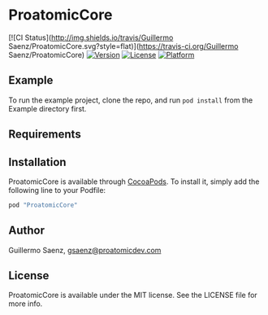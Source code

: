 # ProatomicCore

[![CI Status](http://img.shields.io/travis/Guillermo Saenz/ProatomicCore.svg?style=flat)](https://travis-ci.org/Guillermo Saenz/ProatomicCore)
[![Version](https://img.shields.io/cocoapods/v/ProatomicCore.svg?style=flat)](http://cocoapods.org/pods/ProatomicCore)
[![License](https://img.shields.io/cocoapods/l/ProatomicCore.svg?style=flat)](http://cocoapods.org/pods/ProatomicCore)
[![Platform](https://img.shields.io/cocoapods/p/ProatomicCore.svg?style=flat)](http://cocoapods.org/pods/ProatomicCore)

## Example

To run the example project, clone the repo, and run `pod install` from the Example directory first.

## Requirements

## Installation

ProatomicCore is available through [CocoaPods](http://cocoapods.org). To install
it, simply add the following line to your Podfile:

```ruby
pod "ProatomicCore"
```

## Author

Guillermo Saenz, gsaenz@proatomicdev.com

## License

ProatomicCore is available under the MIT license. See the LICENSE file for more info.
